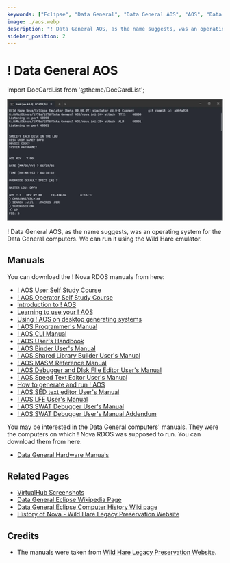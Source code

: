 ```yaml
---
keywords: ["Eclipse", "Data General", "Data General AOS", "AOS", "Data General Eclipse", "RDOS", 1970s, 1972]
image: ./aos.webp
description: "! Data General AOS, as the name suggests, was an operating system for the Data General computers."
sidebar_position: 2
---
```


# ! Data General AOS

import DocCardList from '@theme/DocCardList';

![! Data General AOS](./aos.webp)

! Data General AOS, as the name suggests, was an operating system for the Data General computers. We can run it using the Wild Hare emulator.

<DocCardList />

## Manuals

You can download the ! Nova RDOS manuals from here:

- [! AOS User Self Study Course](http://www.novasareforever.org/archive/public/docs/dg/sw/os/aos/053-000032-00__AOS_AOS-VS_User_Self-Study_Course__1982-1984.pdf)
- [! AOS Operator Self Study Course](http://www.novasareforever.org/archive/public/docs/dg/sw/os/aos/053-000045-00__AOS_AOS-VS_Operator_Self-Study_Course__1983.pdf)
- [Introduction to ! AOS](http://www.novasareforever.org/archive/public/docs/dg/sw/os/aos/069-000016-01__Introduction_to_the_AOS__1976-1984.pdf)
- [Learning to use your ! AOS](http://www.novasareforever.org/archive/public/docs/dg/sw/os/aos/069-000018-02__Learning_to_Use_Your_AOS__1978-1983.pdf)
- [Using ! AOS on desktop generating systems](http://www.novasareforever.org/archive/public/docs/dg/sw/os/aos/069-000058-01A__Using_AOS_on_Desktop_Generation_Systems__1983-1984.pdf)
- [! AOS Programmer's Manual](http://www.novasareforever.org/archive/public/docs/dg/sw/os/aos/093-000120-05__AOS_Programmers_Manual__1976-1984.pdf)
- [! AOS CLI Manual](http://www.novasareforever.org/archive/public/docs/dg/sw/os/aos/093-000122-07__CLI_Users_Manual_AOS_and_AOS-VS.pdf)
- [! AOS User's Handbook](http://www.novasareforever.org/archive/public/docs/dg/sw/os/aos/093-000150-02__AOS_and_AOS-VS_Users_Handbook__1978-1982.pdf)
- [! AOS Binder User's Manual](http://www.novasareforever.org/archive/public/docs/dg/sw/os/aos/093-000190-03__AOS_Binder_Users_Manual__1984.pdf)
- [! AOS Shared Library Builder User's Manual](http://www.novasareforever.org/archive/public/docs/dg/sw/os/aos/093-000191-02__AOS_Shared_Library_Builder_Users_Manual__1976-1978.pdf)
- [! AOS MASM Reference Manual](http://www.novasareforever.org/archive/public/docs/dg/sw/os/aos/093-000192-04__AOS_Macroassembler_MASM_Reference__1976-1984.pdf)
- [! AOS Debugger and DIsk FIle Editor User's Manual](http://www.novasareforever.org/archive/public/docs/dg/sw/os/aos/093-000195-03__AOS_Debugger_and_Disk_File_Editor__1976-1984.pdf)
- [! AOS Speed Text Editor User's Manual](http://www.novasareforever.org/archive/public/docs/dg/sw/os/aos/093-000197-03__SPEED_Text_Editor_Users_Manual_AOS_and_AOS-VS__1976-1980.pdf)
- [How to generate and run ! AOS](http://www.novasareforever.org/archive/public/docs/dg/sw/os/aos/093-000217-06__How_to_Generate_and_Run_AOS__1985.pdf)
- [! AOS SED text editor User's Manual](http://www.novasareforever.org/archive/public/docs/dg/sw/os/aos/093-000249-02__SED_Text_Editor_Users_Manual_AOS_and_AOS-VS__1980-1984.pdf)
- [! AOS LFE User's Manual](http://www.novasareforever.org/archive/public/docs/dg/sw/os/aos/093-000254-02__AOS_Link_and_Library_File_Editor_LFE_Users_Manual__1979-1984.pdf)
- [! AOS SWAT Debugger User's Manual](http://www.novasareforever.org/archive/public/docs/dg/sw/os/aos/093-000258-01A__SWAT_Debugger_Users_Manual__1982.c.p.pdf)
- [! AOS SWAT Debugger User's Manual Addendum](http://www.novasareforever.org/archive/public/docs/dg/sw/os/aos/086-000045-00__Addendum_to_SWAT_Debugger_Users_Manual_093-000258-01__1982.c.pdf)

You may be interested in the Data General computers' manuals. They were the computers on which ! Nova RDOS was supposed to run. You can download them from here:

- [Data General Hardware Manuals](http://www.novasareforever.org/dgdocs.hw/)

## Related Pages

- [VirtualHub Screenshots](https://screenshots.virtualhub.eu.org/1970s/1976/dg-aos/)
- [Data General Eclipse Wikipedia Page](https://en.wikipedia.org/wiki/Data_General_Eclipse)
- [Data General Eclipse Computer History Wiki page](https://gunkies.org/wiki/Data_General_Eclipse)
- [History of Nova - Wild Hare Legacy Preservation Website](http://www.novasareforever.org/gallery/index.php?nova)

## Credits

- The manuals were taken from [Wild Hare Legacy Preservation Website](http://www.novasareforever.org).
